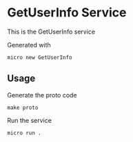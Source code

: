 # GetUserInfo Service

This is the GetUserInfo service

Generated with

```
micro new GetUserInfo
```

## Usage

Generate the proto code

```
make proto
```

Run the service

```
micro run .
```